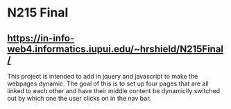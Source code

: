 # N215 Final

## https://in-info-web4.informatics.iupui.edu/~hrshield/N215Final/

This project is intended to add in jquery and javascript to make the webpages dynamic. The goal of this is to set up four pages that are all linked to each other and have their middle content be dynamiclly switched out by which one the user clicks on in the nav bar.

